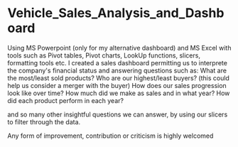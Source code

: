 # Vehicle_Sales_Analysis_and_Dashboard
Using MS Powerpoint (only for my alternative dashboard) and MS Excel with tools such as Pivot tables, Pivot charts, LookUp functions, slicers, formatting tools etc. I created a sales dashboard permitting us to interprete the company's financial status and answering questions such as:
What are the most/least sold products?
Who are our highest/least buyers? (this could help us consider a merger with the buyer)
How does our sales progression look like over time?
How much did we make as sales and in what year?
How did each product perform in each year?

and so many other insightful questions we can answer, by using our slicers to filter through the data.

Any form of improvement, contribution or criticism is highly welcomed

